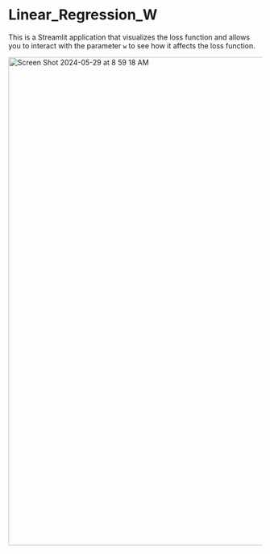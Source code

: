 # Linear_Regression_W

This is a Streamlit application that visualizes the loss function and allows you to interact with the parameter `w` to see how it affects the loss function.

<img width="969" alt="Screen Shot 2024-05-29 at 8 59 18 AM" src="https://github.com/Hawar-Dzaee/Linear_Regression_W/assets/96496172/809d9a80-648e-4c16-a324-370f49e318c3">
